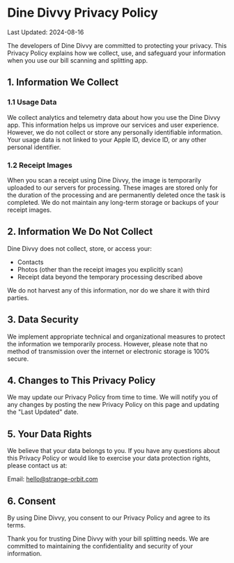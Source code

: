 # Dine Divvy Privacy Policy

Last Updated: 2024-08-16

The developers of Dine Divvy are committed to protecting your privacy. This Privacy Policy explains how we collect, use, and safeguard your information when you use our bill scanning and splitting app.

## 1. Information We Collect

### 1.1 Usage Data

We collect analytics and telemetry data about how you use the Dine Divvy app. This information helps us improve our services and user experience. However, we do not collect or store any personally identifiable information. Your usage data is not linked to your Apple ID, device ID, or any other personal identifier.

### 1.2 Receipt Images

When you scan a receipt using Dine Divvy, the image is temporarily uploaded to our servers for processing. These images are stored only for the duration of the processing and are permanently deleted once the task is completed. We do not maintain any long-term storage or backups of your receipt images.

## 2. Information We Do Not Collect

Dine Divvy does not collect, store, or access your:

- Contacts
- Photos (other than the receipt images you explicitly scan)
- Receipt data beyond the temporary processing described above

We do not harvest any of this information, nor do we share it with third parties.

## 3. Data Security

We implement appropriate technical and organizational measures to protect the information we temporarily process. However, please note that no method of transmission over the internet or electronic storage is 100% secure.

## 4. Changes to This Privacy Policy

We may update our Privacy Policy from time to time. We will notify you of any changes by posting the new Privacy Policy on this page and updating the "Last Updated" date.

## 5. Your Data Rights

We believe that your data belongs to you. If you have any questions about this Privacy Policy or would like to exercise your data protection rights, please contact us at:

Email: <hello@strange-orbit.com>

## 6. Consent

By using Dine Divvy, you consent to our Privacy Policy and agree to its terms.

Thank you for trusting Dine Divvy with your bill splitting needs. We are committed to maintaining the confidentiality and security of your information.
